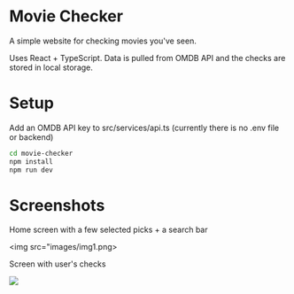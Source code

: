 # Movie Checker

A simple website for checking movies you've seen.

Uses React + TypeScript. Data is pulled from OMDB API and the checks are stored in local storage.

# Setup

Add an OMDB API key to src/services/api.ts (currently there is no .env file or backend)

```bash
cd movie-checker
npm install
npm run dev
```

# Screenshots

Home screen with a few selected picks + a search bar

<img src="images/img1.png>

Screen with user's checks

<img src="images/img2.png">
